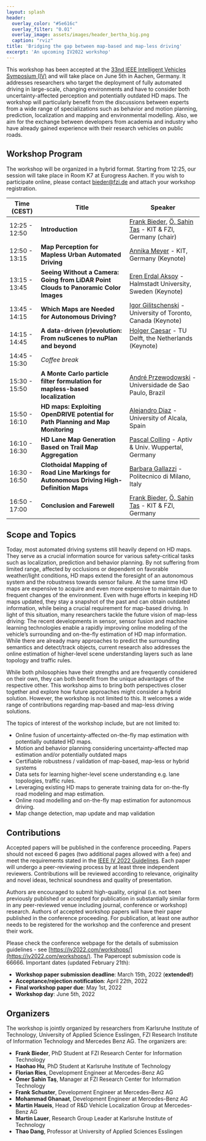 ```yaml
---
layout: splash
header:
  overlay_color: "#5e616c"
  overlay_filter: "0.01"
  overlay_image: assets/images/header_bertha_big.png
  caption: "rviz"
title: 'Bridging the gap between map-based and map-less driving'
excerpt: 'An upcoming IV2022 workshop'
---
```


This workshop has been accepted at the [33nd IEEE Intelligent Vehicles Symposium (IV)](https://iv2022.com/) and will take place on June 5th in Aachen, Germany. It addresses researchers who target the deployment of fully automated driving in large-scale, changing environments and have to consider both uncertainty-affected perception and potentially outdated HD maps. The workshop will particularly benefit from the discussions between experts from a wide range of specializations such as behavior and motion planning, prediction, localization and mapping and environmental modelling. Also, we aim for the exchange between developers from academia and industry who have already gained experience with their research vehicles on public roads.

## Workshop Program
The workshop will be organized in a hybrid format. Starting from 12:25, our session will take place in Room K7 at Eurogress Aachen. If you wish to participate online, please contact bieder@fzi.de and attach your workshop registration. 

|Time (CEST)   | Title                  | Speaker |
|--------------|--------------------------------------|-----------|
|12:25 - 12:50 | **Introduction** | [Frank Bieder](https://www.mrt.kit.edu/mitarbeiter_bieder.php), [Ö. Sahin Tas](https://www.omersahintas.com/) - KIT & FZI, Germany (chair)
|12:50 - 13:15 | **Map Perception for Mapless Urban Automated Driving** | [Annika Meyer](https://www.mrt.kit.edu/mitarbeiter_meyer.php) - KIT, Germany (Keynote)
|13:15 - 13:45 | **Seeing Without a Camera: Going from LiDAR Point Clouds to Panoramic Color Images** | [Eren Erdal Aksoy](https://aksoyeren.github.io/) - Halmstadt University, Sweden (Keynote)
|13:45 - 14:15 | **Which Maps are Needed for Autonomous Driving?** | [Igor Gilitschenski](https://www.gilitschenski.org/igor/) - University of Toronto, Canada (Keynote)
|14:15 - 14:45 | **A data-driven (r)evolution: From nuScenes to nuPlan and beyond** | [Holger Caesar](https://sites.google.com/it-caesar.de/homepage/) - TU Delft, the Netherlands (Keynote)
|14:45 - 15:30 | *Coffee break*
|15:30 - 15:50 | **A Monte Carlo particle filter formulation for mapless-based localization** | [André Przewodowski](https://cabraile.github.io/) - Universidade de Sao Paulo, Brazil
|15:50 - 16:10 | **HD maps: Exploiting OpenDRIVE potential for Path Planning and Map Monitoring** | [Alejandro Diaz](https://scholar.google.com.tr/citations?user=A4Uv_3sAAAAJ&hl=en) - University of Alcala, Spain
|16:10 - 16:30 | **HD Lane Map Generation Based on Trail Map Aggregation** | [Pascal Colling](https://www.researchgate.net/profile/Pascal-Colling-2) - Aptiv & Univ. Wuppertal, Germany
|16:30 - 16:50 | **Clothoidal Mapping of Road Line Markings for Autonomous Driving High-Definition Maps** | [Barbara Gallazzi](https://it.linkedin.com/in/barbara-gallazzi) - Politecnico di Milano, Italy
|16:50 - 17:00 | **Conclusion and Farewell** | [Frank Bieder](https://www.mrt.kit.edu/mitarbeiter_bieder.php), [Ö. Sahin Tas](https://www.omersahintas.com/) - KIT & FZI, Germany




## Scope and Topics

Today, most automated driving systems still heavily depend on HD maps. They serve as a crucial information source for various safety-critical tasks such as localization, prediction and behavior planning. By not suffering from limited range, affected by occlusions or dependent on favorable weather/light conditions, HD maps extend the foresight of an autonomous system and the robustness towards sensor failure. At the same time HD maps are expensive to acquire and even more expensive to maintain due to frequent changes of the environment. Even with huge efforts in keeping HD maps updated, they stay a snapshot of the past and can obtain outdated information, while being a crucial requirement for map-based driving. In light of this situation, many researchers tackle the future vision of map-less driving: The recent developments in sensor, sensor fusion and machine learning technologies enable a rapidly improving online modeling of the vehicle’s surrounding and on-the-fly estimation of HD map information. While there are already many approaches to predict the surrounding semantics and detect/track objects, current research also addresses the online estimation of higher-level scene understanding layers such as lane topology and traffic rules. 

While both philosophies have their strengths and are frequently considered on their own, they can both benefit from the unique advantages of the respective other. This workshop aims to bring both perspectives closer together and explore how future approaches might consider a hybrid solution. However, the workshop is not limited to this. It welcomes a wide range of contributions regarding map-based and map-less driving solutions.  

The topics of interest of the workshop include, but are not limited to:
- Online fusion of uncertainty-affected on-the-fly map estimation with potentially outdated HD maps.
- Motion and behavior planning considering uncertainty-affected map estimation and/or potentially outdated maps
- Certifiable robustness / validation of map-based, map-less or hybrid systems
- Data sets for learning higher-level scene understanding e.g. lane topologies, traffic rules.
- Leveraging existing HD maps to generate training data for on-the-fly road modeling and map estimation.
- Online road modelling and on-the-fly map estimation for autonomous driving.
- Map change detection, map update and map validation


## Contributions

 Accepted papers will be published in the conference proceeding. Papers should not exceed 6 pages (two additional pages allowed with a fee) and meet the requirements stated in the [IEEE IV 2022 Guidelines](https://iv2022.com/program/review-guidelines/). Each paper will undergo a peer-reviewing process by at least three independent reviewers. Contributions will be reviewed according to relevance, originality and novel ideas, technical soundness and quality of presentation.

Authors are encouraged to submit high-quality, original (i.e. not been previously published or accepted for publication in substantially similar form in any peer-reviewed venue including journal, conference or workshop) research. Authors of accepted workshop papers will have their paper published in the conference proceeding. For publication, at least one author needs to be registered for the workshop and the conference and present their work.

Please check the conference webpage for the details of submission guidelines - see [https://iv2022.com/workshops/](https://iv2022.com/workshops/). The Papercept submission code is 66666. Important dates (updated February 21th):  
- **Workshop paper submission deadline**: March 15th, 2022 (**extended!**)
- **Acceptance/rejection notification**: April 22th, 2022
- **Final workshop paper due**: May 1st, 2022
- **Workshop day**: June 5th, 2022

<!---
While preparing your manuscript, please follow the formatting guidelines of IEEE available here and listed below. Papers submitted to this workshop as well as IV2022 must be original, not previously published or accepted for publication elsewhere, and they must not be submitted to any other event or publication during the entire review process.
-->

## Organizers

The workshop is jointly organized by researchers from Karlsruhe Institute of Technology, University of Applied Science Esslingen, FZI Research Institute of Information Technology and Mercedes Benz AG. The organizers are:

- **Frank Bieder**, PhD Student at FZI Research Center for Information Technology
- **Haohao Hu**, PhD Student at Karlsruhe Institute of Technology
- **Florian Ries**, Development Engineer at Mercedes-Benz AG
- **Ömer Şahin Taş**, Manager at FZI Research Center for Information Technology
- **Frank Schuster**, Development Engineer at Mercedes-Benz AG
- **Mohammad Ghanaat**, Development Engineer at Mercedes-Benz AG
- **Martin Haueis**, Head of R&D Vehicle Localization Group at Mercedes-Benz AG
- **Martin Lauer**, Research Group Leader at Karlsruhe Institute of Technology
- **Thao Dang**, Professor at University of Applied Sciences Esslingen


